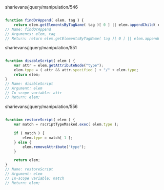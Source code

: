sharievans/jquery/manipulation/546

```javascript

function findOrAppend( elem, tag ) {
    return elem.getElementsByTagName( tag )[ 0 ] || elem.appendChild( elem.ownerDocument.createElement(tag) );
// Name: findOrAppend
// Arguments: elem, tag
// Return: return elem.getElementsByTagName( tag )[ 0 ] || elem.appendChild( elem.ownerDocument.createElement(tag) );   
```
sharievans/jquery/manipulation/551

```javascript

function disableScript( elem ) {
    var attr = elem.getAttributeNode("type");
	elem.type = ( attr && attr.specified ) + "/" + elem.type;
	return elem;
}
// Name: disableScript
// Argument: elem
// In scope variable: attr
// Return: elem;
```

sharievans/jquery/manipulation/556

```javascript

function restoreScript( elem ) {
	var match = rscriptTypeMasked.exec( elem.type );

	if ( match ) {
		elem.type = match[ 1 ];
	} else {
		elem.removeAttribute("type");
	}

	return elem;
}
// Name: restoreScript
// Argument: elem
// In-scope variable: match
// Return: elem;
```